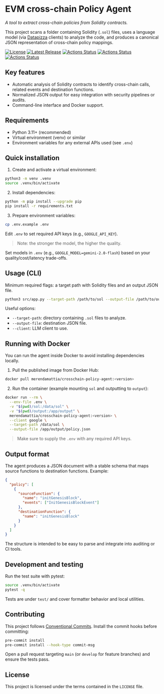 # EVM cross-chain Policy Agent

_A tool to extract cross-chain policies from Solidity contracts._

This project scans a folder containing Solidity (`.sol`) files, uses a language model (via [Datapizza](https://github.com/datapizza-labs/datapizza-ai) clients) to analyze the code, and produces a canonical JSON representation of cross-chain policy mappings.

[![License](https://img.shields.io/badge/License-Apache%202.0-blue.svg)](https://opensource.org/licenses/Apache-2.0)
[![Latest Release](https://img.shields.io/github/v/release/merendamattia/crosschain-policy-agent?label=release)](https://github.com/merendamattia/crosschain-policy-agent/releases)
[![Actions Status](https://github.com/merendamattia/crosschain-policy-agent/actions/workflows/check-docker-image.yaml/badge.svg)](https://github.com/merendamattia/crosschain-policy-agent/actions)
[![Actions Status](https://github.com/merendamattia/crosschain-policy-agent/actions/workflows/conventional-commits-check.yaml/badge.svg)](https://github.com/merendamattia/crosschain-policy-agent/actions)
[![Actions Status](https://github.com/merendamattia/crosschain-policy-agent/actions/workflows/python-unit-tests.yaml/badge.svg)](https://github.com/merendamattia/crosschain-policy-agent/actions)

## Key features

- Automatic analysis of Solidity contracts to identify cross-chain calls, related events and destination functions.
- Normalized JSON output for easy integration with security pipelines or audits.
- Command-line interface and Docker support.

## Requirements

- Python 3.11+ (recommended)
- Virtual environment (venv) or similar
- Environment variables for any external APIs used (see `.env`)

## Quick installation

1. Create and activate a virtual environment:

```bash
python3 -m venv .venv
source .venv/bin/activate
```

2. Install dependencies:

```bash
python -m pip install --upgrade pip
pip install -r requirements.txt
```

3. Prepare environment variables:

```bash
cp .env.example .env
```

Edit `.env` to set required API keys (e.g., `GOOGLE_API_KEY`).

> Note: the stronger the model, the higher the quality.

Set models in `.env` (e.g., `GOOGLE_MODEL=gemini-2.0-flash`) based on your quality/cost/latency trade-offs.

## Usage (CLI)

Minimum required flags: a target path with Solidity files and an output JSON file.

```bash
python3 src/app.py --target-path /path/to/sol --output-file /path/to/out/policy.json
```

Useful options:

- `--target-path`: directory containing `.sol` files to analyze.
- `--output-file`: destination JSON file.
- `--client`: LLM client to use.


## Running with Docker

You can run the agent inside Docker to avoid installing dependencies locally.

1. Pull the published image from Docker Hub:

```bash
docker pull merendamattia/crosschain-policy-agent:<version>
```

2. Run the container (example mounting `sol` and outputting to `output`):

```bash
docker run --rm \
  --env-file .env \
  -v "$(pwd)/sol:/data/sol" \
  -v "$(pwd)/output:/app/output" \
  merendamattia/crosschain-policy-agent:<version> \
  --client google \
  --target-path /data/sol \
  --output-file /app/output/policy.json
```

> Make sure to supply the `.env` with any required API keys.

## Output format

The agent produces a JSON document with a stable schema that maps source
functions to destination functions. Example:

```json
{
  "policy": [
    {
      "sourceFunction": {
        "name": "initGenesisBlock",
        "events": ["InitGenesisBlockEvent"]
      },
      "destinationFunction": {
        "name": "initGenesisBlock"
      }
    }
  ]
}
```

The structure is intended to be easy to parse and integrate into auditing or CI tools.

## Development and testing

Run the test suite with pytest:

```bash
source .venv/bin/activate
pytest -q
```

Tests are under `test/` and cover formatter behavior and local utilities.

## Contributing

This project follows [Conventional Commits](https://www.conventionalcommits.org/en/v1.0.0/). Install the commit hooks before
committing:

```bash
pre-commit install
pre-commit install --hook-type commit-msg
```

Open a pull request targeting `main` (or `develop` for feature branches) and
ensure the tests pass.

## License

This project is licensed under the terms contained in the `LICENSE` file.

